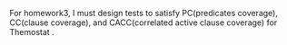 For homework3, I must design tests to satisfy PC(predicates coverage), CC(clause coverage), and CACC(correlated active clause coverage) for Themostat .

